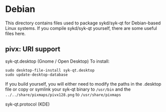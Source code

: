 
Debian
====================
This directory contains files used to package sykd/syk-qt
for Debian-based Linux systems. If you compile sykd/syk-qt yourself, there are some useful files here.

## pivx: URI support ##


syk-qt.desktop  (Gnome / Open Desktop)
To install:

	sudo desktop-file-install syk-qt.desktop
	sudo update-desktop-database

If you build yourself, you will either need to modify the paths in
the .desktop file or copy or symlink your syk-qt binary to `/usr/bin`
and the `../../share/pixmaps/pivx128.png` to `/usr/share/pixmaps`

syk-qt.protocol (KDE)

